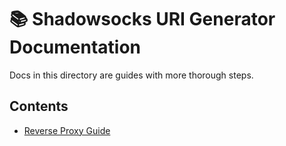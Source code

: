 # 📚 Shadowsocks URI Generator Documentation

Docs in this directory are guides with more thorough steps.

## Contents

- [Reverse Proxy Guide](reverse-proxy-guide.md)
